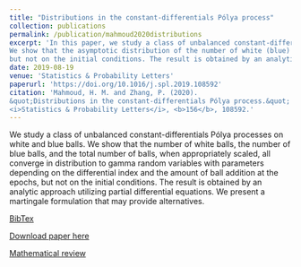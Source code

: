 ```yaml
---
title: "Distributions in the constant-differentials Pólya process"
collection: publications
permalink: /publication/mahmoud2020distributions
excerpt: 'In this paper, we study a class of unbalanced constant-differentials Pólya processes on two colors. 
We show that the asymptotic distribution of the number of white (blue) balls depneds on the diferential index, 
but not on the initial conditions. The result is obtained by an analytic approach utilizing partial differential equations.'
date: 2019-08-19
venue: 'Statistics & Probability Letters'
paperurl: 'https://doi.org/10.1016/j.spl.2019.108592'
citation: 'Mahmoud, H. M. and Zhang, P. (2020). 
&quot;Distributions in the constant-differentials Pólya process.&quot; 
<i>Statistics & Probability Letters</i>, <b>156</b>, 108592.'
---
```

We study a class of unbalanced constant-differentials Pólya processes on white and blue balls. 
We show that the number of white balls, the number of blue balls, and the total number of balls, 
when appropriately scaled, all converge in distribution to gamma random variables with parameters depending on the differential index 
and the amount of ball addition at the epochs, but not on the initial conditions. 
The result is obtained by an analytic approach utilizing partial differential equations. 
We present a martingale formulation that may provide alternatives.

[BibTex](https://panpanzhang99299.github.io/pzhang/files/mahmoud2020distributions.bib)

[Download paper here](https://doi.org/10.1016/j.spl.2019.108592)

[Mathematical review](https://mathscinet.ams.org/mathscinet-getitem?mr=3996837)
